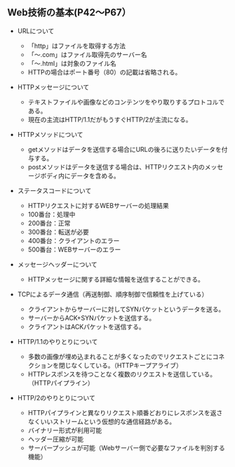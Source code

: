 ## Web技術の基本(P42～P67）
- URLについて
  - 「http」はファイルを取得する方法
  - 「～.com」はファイル取得先のサーバー名
  - 「～.html」は対象のファイル名
  - HTTPの場合はポート番号（80）の記載は省略される。


- HTTPメッセージについて
  - テキストファイルや画像などのコンテンツをやり取りするプロトコルである。
  - 現在の主流はHTTP/1.1だがもうすぐHTTP/2が主流になる。


- HTTPメソッドについて
  - getメソッドはデータを送信する場合にURLの後ろに送りたいデータを付与する。
  - postメソッドはデータを送信する場合は、HTTPリクエスト内のメッセージボディ内にデータを含める。


- ステータスコードについて
  - HTTPリクエストに対するWEBサーバーの処理結果
  - 100番台：処理中
  - 200番台：正常
  - 300番台：転送が必要
  - 400番台：クライアントのエラー
  - 500番台：WEBサーバーのエラー


- メッセージヘッダーについて
  - HTTPメッセージに関する詳細な情報を送信することができる。


- TCPによるデータ通信（再送制御、順序制御で信頼性を上げている）
  - クライアントからサーバーに対してSYNパケットというデータを送る。
  - サーバーからACK+SYNパケットを送信する。
  - クライアントはACKパケットを送信する。


- HTTP/1.1のやりとりについて
  - 多数の画像が埋め込まれることが多くなったのでリクエストごとにコネクションを閉じなくしている。（HTTPキープアライブ）
  - HTTPレスポンスを待つことなく複数のリクエストを送信している。（HTTPパイプライン）


- HTTP/2のやりとりについて
  - HTTPパイプラインと異なりリクエスト順番どおりにレスポンスを返さなくいいストリームという仮想的な通信経路がある。
  - バイナリー形式が利用可能
  - ヘッダー圧縮が可能
  - サーバープッシュが可能（Webサーバー側で必要なファイルを判別する機能）
